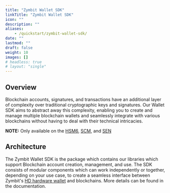 ```yaml
---
title: "Zymbit Wallet SDK"
linkTitle: "Zymbit Wallet SDK"
icon: ""
description: ""
aliases:
    - /quickstart/zymbit-wallet-sdk/
date: ""
lastmod: ""
draft: false
weight: 10
images: []
# headless: true
# layout: "single"
---
```


## Overview

Blockchain accounts, signatures, and transactions have an additional layer of complexity over traditional cryptographic keys and signatures. Our Wallet SDK aims to abstract away this complexity, enabling you to create and manage multiple blockchain wallets and seamlessly integrate with various blockchains without having to deal with their technical intricacies.

**NOTE:** Only available on the [HSM6](https://www.zymbit.com/hsm6/), [SCM](https://www.zymbit.com/scm/), and [SEN](https://www.zymbit.com/secure-compute-node/)


## Architecture

The Zymbit Wallet SDK is the package which contains our libraries which support Blockchain account creation, management, and use. The SDK consists of modular components which can work independently or together, depending on your use case, to create a seamless interface between Zymbit's [HD hardware wallet](https://www.zymbit.com/hd-hardware-wallet/) and blockchains. More details can be found in the documentation.


